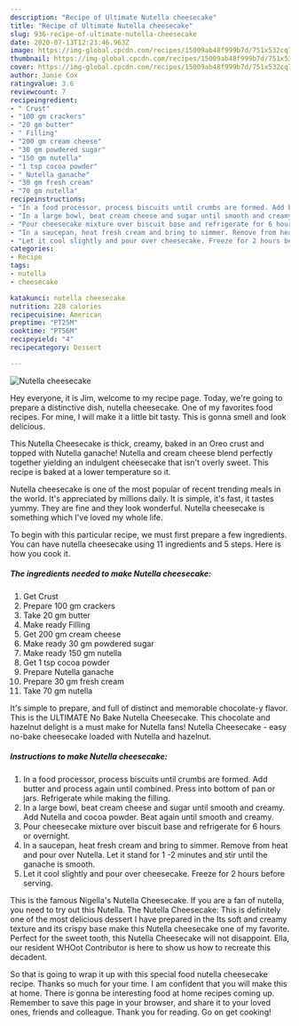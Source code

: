 ```yaml
---
description: "Recipe of Ultimate Nutella cheesecake"
title: "Recipe of Ultimate Nutella cheesecake"
slug: 936-recipe-of-ultimate-nutella-cheesecake
date: 2020-07-13T12:23:46.963Z
image: https://img-global.cpcdn.com/recipes/15009ab48f999b7d/751x532cq70/nutella-cheesecake-recipe-main-photo.jpg
thumbnail: https://img-global.cpcdn.com/recipes/15009ab48f999b7d/751x532cq70/nutella-cheesecake-recipe-main-photo.jpg
cover: https://img-global.cpcdn.com/recipes/15009ab48f999b7d/751x532cq70/nutella-cheesecake-recipe-main-photo.jpg
author: Janie Cox
ratingvalue: 3.6
reviewcount: 7
recipeingredient:
- " Crust"
- "100 gm crackers"
- "20 gm butter"
- " Filling"
- "200 gm cream cheese"
- "30 gm powdered sugar"
- "150 gm nutella"
- "1 tsp cocoa powder"
- " Nutella ganache"
- "30 gm fresh cream"
- "70 gm nutella"
recipeinstructions:
- "In a food processor, process biscuits until crumbs are formed. Add butter and process again until combined. Press into bottom of pan or jars. Refrigerate while making the filling."
- "In a large bowl, beat cream cheese and sugar until smooth and creamy. Add Nutella and cocoa powder. Beat again until smooth and creamy."
- "Pour cheesecake mixture over biscuit base and refrigerate for 6 hours or overnight."
- "In a saucepan, heat fresh cream and bring to simmer. Remove from heat and pour over Nutella. Let it stand for 1 -2 minutes and stir until the ganache is smooth."
- "Let it cool slightly and pour over cheesecake. Freeze for 2 hours before serving."
categories:
- Recipe
tags:
- nutella
- cheesecake

katakunci: nutella cheesecake 
nutrition: 228 calories
recipecuisine: American
preptime: "PT25M"
cooktime: "PT56M"
recipeyield: "4"
recipecategory: Dessert

---
```



![Nutella cheesecake](https://img-global.cpcdn.com/recipes/15009ab48f999b7d/751x532cq70/nutella-cheesecake-recipe-main-photo.jpg)

Hey everyone, it is Jim, welcome to my recipe page. Today, we're going to prepare a distinctive dish, nutella cheesecake. One of my favorites food recipes. For mine, I will make it a little bit tasty. This is gonna smell and look delicious.

This Nutella Cheesecake is thick, creamy, baked in an Oreo crust and topped with Nutella ganache! Nutella and cream cheese blend perfectly together yielding an indulgent cheesecake that isn&#39;t overly sweet. This recipe is baked at a lower temperature so it.

Nutella cheesecake is one of the most popular of recent trending meals in the world. It's appreciated by millions daily. It is simple, it's fast, it tastes yummy. They are fine and they look wonderful. Nutella cheesecake is something which I've loved my whole life.


To begin with this particular recipe, we must first prepare a few ingredients. You can have nutella cheesecake using 11 ingredients and 5 steps. Here is how you cook it.

<!--inarticleads1-->

##### The ingredients needed to make Nutella cheesecake:

1. Get  Crust
1. Prepare 100 gm crackers
1. Take 20 gm butter
1. Make ready  Filling
1. Get 200 gm cream cheese
1. Make ready 30 gm powdered sugar
1. Make ready 150 gm nutella
1. Get 1 tsp cocoa powder
1. Prepare  Nutella ganache
1. Prepare 30 gm fresh cream
1. Take 70 gm nutella


It&#39;s simple to prepare, and full of distinct and memorable chocolate-y flavor. This is the ULTIMATE No Bake Nutella Cheesecake. This chocolate and hazelnut delight is a must make for Nutella fans! Nutella Cheesecake - easy no-bake cheesecake loaded with Nutella and hazelnut. 

<!--inarticleads2-->

##### Instructions to make Nutella cheesecake:

1. In a food processor, process biscuits until crumbs are formed. Add butter and process again until combined. Press into bottom of pan or jars. Refrigerate while making the filling.
1. In a large bowl, beat cream cheese and sugar until smooth and creamy. Add Nutella and cocoa powder. Beat again until smooth and creamy.
1. Pour cheesecake mixture over biscuit base and refrigerate for 6 hours or overnight.
1. In a saucepan, heat fresh cream and bring to simmer. Remove from heat and pour over Nutella. Let it stand for 1 -2 minutes and stir until the ganache is smooth.
1. Let it cool slightly and pour over cheesecake. Freeze for 2 hours before serving.


This is the famous Nigella&#39;s Nutella Cheesecake. If you are a fan of nutella, you need to try out this Nutella. The Nutella Cheesecake: This is definitely one of the most delicious dessert I have prepared in the Its soft and creamy texture and its crispy base make this Nutella cheesecake one of my favorite. Perfect for the sweet tooth, this Nutella Cheesecake will not disappoint. Ella, our resident WHOot Contributor is here to show us how to recreate this decadent. 

So that is going to wrap it up with this special food nutella cheesecake recipe. Thanks so much for your time. I am confident that you will make this at home. There is gonna be interesting food at home recipes coming up. Remember to save this page in your browser, and share it to your loved ones, friends and colleague. Thank you for reading. Go on get cooking!
